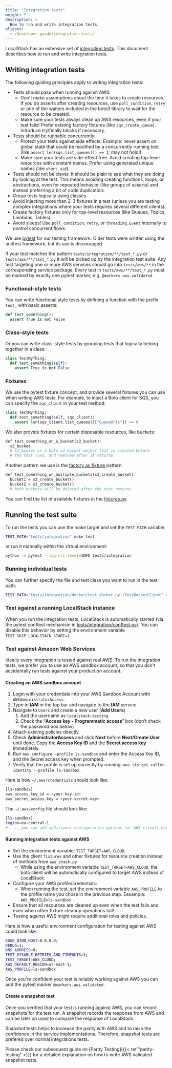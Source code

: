 ```yaml
---
title: "Integration tests"
weight: 7
description: >
  How to run and write integration tests.
aliases:
  - /developer-guide/integration-tests/
---
```


LocalStack has an extensive set of [integration tests](https://github.com/localstack/localstack/tree/master/tests/integration). This document describes how to run and write integration tests.

## Writing integration tests

The following guiding principles apply to writing integration tests:

-   Tests should pass when running against AWS:
    -   Don't make assumptions about the time it takes to create resources. If you do asserts after creating resources, use `poll_condition`, `retry` or one of the waiters included in the boto3 library to wait for the resource to be created.
    -   Make sure your tests always clean up AWS resources, even if your test fails! Prefer existing factory fixtures (like `sqs_create_queue`). Introduce try/finally blocks if necessary.
-   Tests should be runnable concurrently:
    -   Protect your tests against side effects. Example: never assert on global state that could be modified by a concurrently running test (like `assert len(sqs.list_queues()) == 1`; may not hold!).
    -   Make sure your tests are side-effect free. Avoid creating top-level resources with constant names. Prefer using generated unique names (like `short_uid`).
-   Tests should not be clever. It should be plain to see what they are doing by looking at the test. This means avoiding creating functions, loops, or abstractions, even for repeated behavior (like groups of asserts) and instead preferring a bit of code duplication:
-   Group tests logically using classes.
-   Avoid injecting more than 2-3 fixtures in a test (unless you are testing complex integrations where your tests requires several different clients).
-   Create factory fixtures only for top-level resources (like Queues, Topics, Lambdas, Tables).
-   Avoid sleeps! Use `poll_condition`, `retry`, or `threading.Event` internally to control concurrent flows.

We use [pytest](https://docs.pytest.org) for our testing framework.
Older tests were written using the unittest framework, but its use is discouraged.

If your test matches the pattern `tests/integration/**/test_*.py` or `tests/aws/**/test_*.py` it will be picked up by the integration test suite.
Any test targeting one or more AWS services should go into `tests/aws/**` in the corresponding service package.
Every test in `tests/aws/**/test_*.py` must be marked by exactly one pytest marker, e.g. `@markers.aws.validated`.

### Functional-style tests

You can write functional style tests by defining a function with the prefix `test_` with basic asserts:

```python
def test_something():
  assert True is not False
```

### Class-style tests

Or you can write class-style tests by grouping tests that logically belong together in a class:

```python
class TestMyThing:
  def test_something(self):
    assert True is not False
```

### Fixtures

We use the pytest fixture concept, and provide several fixtures you can use when writing AWS tests. For example, to inject a Boto client for SQS, you can specify the `sqs_client` in your test method:

```python
class TestMyThing:
  def test_something(self, sqs_client):
    assert len(sqs_client.list_queues()["QueueUrls"]) == 0
```

We also provide fixtures for certain disposable resources, like buckets:

```bash
def test_something_on_a_bucket(s3_bucket):
  s3_bucket
  # s3_bucket is a boto s3 bucket object that is created before
  # the test runs, and removed after it returns.
```

Another pattern we use is the [factory as fixture](https://docs.pytest.org/en/6.2.x/fixture.html#factories-as-fixtures) pattern.

```bash
def test_something_on_multiple_buckets(s3_create_bucket):
  bucket1 = s3_create_bucket()
  bucket2 = s3_create_bucket()
  # both buckets will be deleted after the test returns
```

You can find the list of available fixtures in the [fixtures.py](https://github.com/localstack/localstack/blob/master/localstack/testing/pytest/fixtures.py).


## Running the test suite

To run the tests you can use the make target and set the `TEST_PATH` variable.

```bash
TEST_PATH="tests/integration" make test
```

or run it manually within the virtual environment:

```bash
python -m pytest --log-cli-level=INFO tests/integration
```

### Running individual tests

You can further specify the file and test class you want to run in the test path:

```bash
TEST_PATH="tests/integration/docker/test_docker.py::TestDockerClient" make test
```

### Test against a running LocalStack instance

When you run the integration tests, LocalStack is automatically started (via the pytest conftest mechanism in [tests/integration/conftest.py](https://github.com/localstack/localstack/blob/master/tests/integration/conftest.py)).
You can disable this behavior by setting the environment variable `TEST_SKIP_LOCALSTACK_START=1`.

### Test against Amazon Web Services

Ideally every integration is tested against real AWS. To run the integration tests, we prefer you to use an AWS sandbox account, so that you don't accidentally run tests against your production account.

#### Creating an AWS sandbox account

1.  Login with your credentials into your AWS Sandbox Account with `AWSAdministratorAccess`.
2.  Type in **IAM** in the top bar and navigate to the **IAM** service
3.  Navigate to `Users` and create a new user (**Add Users**)
    1.  Add the username as `localstack-testing`.
    2.  Check the “**Access key - Programmatic access**” box (don’t check the password box below)
4.  Attach existing policies directly.
5.  Check **AdministratorAccess** and click **Next** before **Next/Create User** until done. Copy the **Access Key ID** and the **Secret access key** immediately.
6.  Run `aws configure —profile ls-sandbox` and enter the Access Key ID, and the Secret access key when prompted.
7.  Verify that the profile is set up correctly by running: `aws sts get-caller-identity --profile ls-sandbox`.

Here is how `~/.aws/credentials` should look like:

```bash
[ls-sandbox]
aws_access_key_id = <your-key-id>
aws_secret_access_key = <your-secret-key>
```

The `~/.aws/config` file should look like:

```bash
[ls-sandbox]
region=eu-central-1
# .... you can add additional configuration options for AWS clients here
```

#### Running integration tests against AWS

-   Set the environment variable: `TEST_TARGET=AWS_CLOUD`.
-   Use the client `fixtures` and other fixtures for resource creation instead of methods from `aws_stack.py`
    -   While using the environment variable `TEST_TARGET=AWS_CLOUD`, the boto client will be automatically configured to target AWS instead of LocalStack.
-   Configure your AWS profile/credentials:
    -   When running the test, set the environment variable `AWS_PROFILE` to the profile name you chose in the previous step. Eexample: `AWS_PROFILE=ls-sandbox`
-   Ensure that all resources are cleaned up even when the test fails and even when other fixture cleanup operations fail!
-   Testing against AWS might require additional roles and policies.

Here is how a useful environment configuration for testing against AWS could look like:

```bash
EDGE_BIND_HOST=0.0.0.0;
DEBUG=1;
DNS_ADDRESS=0;
TEST_DISABLE_RETRIES_AND_TIMEOUTS=1;
TEST_TARGET=AWS_CLOUD;
AWS_DEFAULT_REGION=us-east-1;
AWS_PROFILE=ls-sandbox
```

Once you're confident your test is reliably working against AWS you can add the pytest marker `@markers.aws.validated`.

#### Create a snapshot test

Once you verified that your test is running against AWS, you can record snapshots for the test run. A snapshot records the response from AWS and can be later on used to compare the response of LocalStack. 

Snapshot tests helps to increase the parity with AWS and to raise the confidence in the service implementations. Therefore, snapshot tests are prefered over normal integrations tests. 

Please check our subsequent guide on [Parity Testing]({{< ref "parity-testing" >}}) for a detailed explanation on how to write AWS validated snapshot tests.
